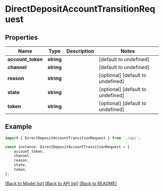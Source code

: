 # DirectDepositAccountTransitionRequest


## Properties

Name | Type | Description | Notes
------------ | ------------- | ------------- | -------------
**account_token** | **string** |  | [default to undefined]
**channel** | **string** |  | [default to undefined]
**reason** | **string** |  | [optional] [default to undefined]
**state** | **string** |  | [optional] [default to undefined]
**token** | **string** |  | [optional] [default to undefined]

## Example

```typescript
import { DirectDepositAccountTransitionRequest } from './api';

const instance: DirectDepositAccountTransitionRequest = {
    account_token,
    channel,
    reason,
    state,
    token,
};
```

[[Back to Model list]](../README.md#documentation-for-models) [[Back to API list]](../README.md#documentation-for-api-endpoints) [[Back to README]](../README.md)
